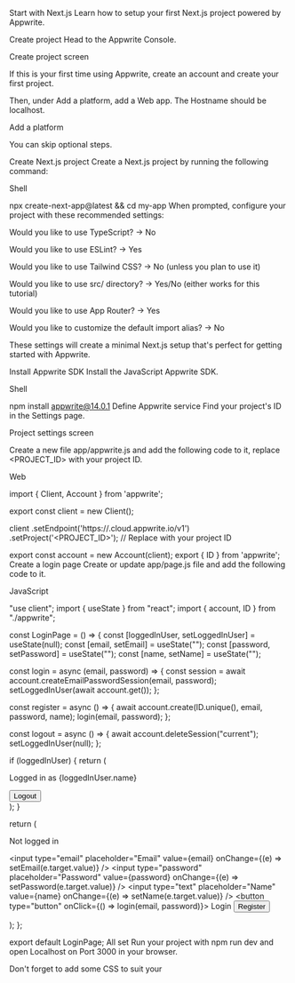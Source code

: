 Start with Next.js
Learn how to setup your first Next.js project powered by Appwrite.

Create project
Head to the Appwrite Console.

Create project screen

If this is your first time using Appwrite, create an account and create your first project.

Then, under Add a platform, add a Web app. The Hostname should be localhost.

Add a platform

You can skip optional steps.

Create Next.js project
Create a Next.js project by running the following command:

Shell

npx create-next-app@latest && cd my-app
When prompted, configure your project with these recommended settings:

Would you like to use TypeScript? → No

Would you like to use ESLint? → Yes

Would you like to use Tailwind CSS? → No (unless you plan to use it)

Would you like to use src/ directory? → Yes/No (either works for this tutorial)

Would you like to use App Router? → Yes

Would you like to customize the default import alias? → No

These settings will create a minimal Next.js setup that's perfect for getting started with Appwrite.

Install Appwrite SDK
Install the JavaScript Appwrite SDK.

Shell

npm install appwrite@14.0.1
Define Appwrite service
Find your project's ID in the Settings page.

Project settings screen

Create a new file app/appwrite.js and add the following code to it, replace <PROJECT_ID> with your project ID.

Web

import { Client, Account } from 'appwrite';

export const client = new Client();

client
    .setEndpoint('https://<REGION>.cloud.appwrite.io/v1')
    .setProject('<PROJECT_ID>'); // Replace with your project ID

export const account = new Account(client);
export { ID } from 'appwrite';
Create a login page
Create or update app/page.js file and add the following code to it.

JavaScript

"use client";
import { useState } from "react";
import { account, ID } from "./appwrite";

const LoginPage = () => {
  const [loggedInUser, setLoggedInUser] = useState(null);
  const [email, setEmail] = useState("");
  const [password, setPassword] = useState("");
  const [name, setName] = useState("");

  const login = async (email, password) => {
    const session = await account.createEmailPasswordSession(email, password);
    setLoggedInUser(await account.get());
  };

  const register = async () => {
    await account.create(ID.unique(), email, password, name);
    login(email, password);
  };

  const logout = async () => {
    await account.deleteSession("current");
    setLoggedInUser(null);
  };

  if (loggedInUser) {
    return (
      <div>
        <p>Logged in as {loggedInUser.name}</p>
        <button type="button" onClick={logout}>
          Logout
        </button>
      </div>
    );
  }

  return (
    <div>
      <p>Not logged in</p>
      <form>
        <input
          type="email"
          placeholder="Email"
          value={email}
          onChange={(e) => setEmail(e.target.value)}
        />
        <input
          type="password"
          placeholder="Password"
          value={password}
          onChange={(e) => setPassword(e.target.value)}
        />
        <input
          type="text"
          placeholder="Name"
          value={name}
          onChange={(e) => setName(e.target.value)}
        />
        <button type="button" onClick={() => login(email, password)}>
          Login
        </button>
        <button type="button" onClick={register}>
          Register
        </button>
      </form>
    </div>
  );
};

export default LoginPage;
All set
Run your project with npm run dev and open Localhost on Port 3000 in your browser.

Don't forget to add some CSS to suit your 